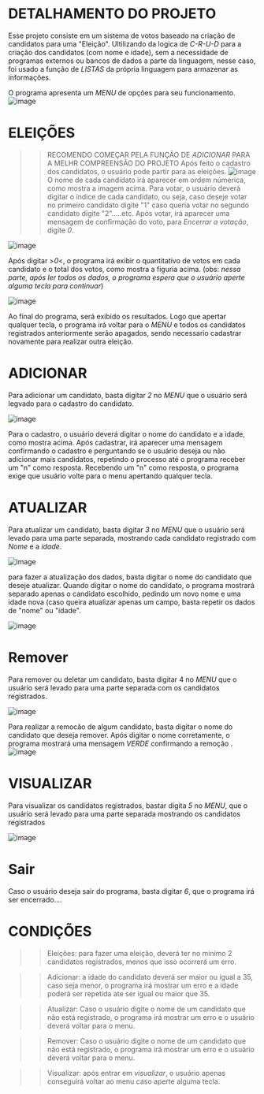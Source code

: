 
 
 
 
 # DETALHAMENTO DO PROJETO
 Esse projeto consiste em um sistema de votos baseado na criação de candidatos para uma "Eleição". Ultilizando da logica de  *C-R-U-D* para a criação dos candidatos (com nome e idade), sem a necessidade de programas externos
 ou bancos de dados a parte da linguagem, nesse caso, foi usado a função de *LISTAS* da própria linguagem para armazenar as informações.

O programa apresenta um *MENU* de opções para seu funcionamento.
![image](https://github.com/user-attachments/assets/4b720141-27e7-4b92-adbc-6c26775b87ae)
 


# ELEIÇÕES
>>RECOMENDO COMEÇAR PELA FUNÇÃO DE *ADICIONAR* PARA A MELHR COMPREENSÃO DO PROJETO
Após feito o cadastro dos candidatos, o usuário pode partir para as eleições.
![image](https://github.com/user-attachments/assets/a7630657-2684-49b1-b33d-8add44396788)
O nome de cada candidato irá aparecer em ordem númerica, como mostra a imagem acima. Para votar, o usuário deverá digitar o índice de cada candidato, ou seja, caso deseje votar no primeiro candidato digite "1"
caso queria votar no segundo candidato digite "2".....etc. Após votar, irá aparecer uma mensagem de confirmação do voto, para *Encerrar a votação*, digite *0*.


![image](https://github.com/user-attachments/assets/0ee8f3bd-c391-486e-8406-032f3090c60e)

Após digitar >*0*<, o programa irá exibir o quantitativo de votos em cada candidato e o total dos votos, como mostra a figuria acima.
        (obs: *nessa parte, após ler todos os dados, o programa espera que o usuário aperte alguma tecla para continuar*)





![image](https://github.com/user-attachments/assets/293ca028-f606-4f77-ab7a-e7d8b8f8a1b3)



Ao final do programa, será exibido os resultados. Logo que apertar qualquer tecla, o programa irá voltar para o *MENU* e todos os candidatos registrados anteriormente serão apagados, sendo necessario cadastrar novamente para realizar outra eleição.



# ADICIONAR
Para adicionar um candidato, basta digitar *2* no *MENU* que o usuário será legvado para o cadastro do candidato.

![image](https://github.com/user-attachments/assets/7d938500-255a-45a4-a344-64beb570df06)

Para o cadastro, o usuário deverá digitar o nome do candidato e a idade, como mostra acima. Após cadastrar, irá aparecer uma mensagem confirmando o cadastro e perguntando se o usuário deseja ou não adicionar mais candidatos, repetindo o processo até o programa receber um "n" como resposta. Recebendo um "n" como resposta, o programa exige que usuário volte para o menu apertando qualquer tecla.


# ATUALIZAR 

Para atualizar um candidato, basta digitar *3* no *MENU* que o usuário será levado para uma parte separada, mostrando cada candidato registrado com *Nome* e a *idade*.

![image](https://github.com/user-attachments/assets/de147510-7e69-4170-9267-cd896314a87b)



para fazer a atualização dos dados, basta digitar o nome do candidato que deseje atualizar. Quando digitar o nome do candidato, o programa mostrará separado apenas o candidato escolhido, pedindo um novo nome e uma idade nova (caso queira atualizar apenas um campo, basta repetir os dados de "nome" ou "idade".

 ![image](https://github.com/user-attachments/assets/8cc54f5f-20ba-44da-b37f-06caa4b0e371)


# Remover

Para remover ou deletar um candidato, basta digitar 4 no *MENU* que o usuário será levado para uma parte separada com os candidatos registrados.

 ![image](https://github.com/user-attachments/assets/0ed2e474-65d2-44f3-b38c-d5a682c20101)


Para realizar a remocão de algum candidato, basta digitar o nome do candidato que deseja remover. Após digitar o nome corretamente, o programa mostrará uma mensagem *VERDE* confirmando a remoção .
![image](https://github.com/user-attachments/assets/e4e3987c-0290-45cc-8cd3-c3588edf116f)


# VISUALIZAR

Para visualizar os candidatos registrados, bastar digita *5* no *MENU*, que o usuário será levado para uma parte separada mostrando os candidatos registrados

  ![image](https://github.com/user-attachments/assets/f03cc4b6-ee9e-4b64-86dc-45d99d78ee7c)




# Sair
Caso o usuário deseja sair do programa, basta digitar *6*, que o programa irá ser encerrado....

# CONDIÇÕES
>>Eleições: para fazer uma eleição, deverá ter no minímo 2 candidatos registrados, menos que isso ocorrerá um erro.

>>Adicionar: a idade do candidato deverá ser maior ou igual a 35, caso seja menor, o programa irá mostrar um erro e a idade poderá ser repetida ate ser igual ou maior que 35.

>>Atualizar: Caso o usuário digite o nome de um candidato que não está registrado, o programa irá mostrar um erro e o usuário deverá voltar para o menu.

>>Remover: Caso o usuário digite o nome de um candidato que não está registrado, o programa irá mostrar um erro e o usuário deverá voltar para o menu.

>>Visualizar: após entrar em *visualizar*, o usuário apenas conseguirá voltar ao menu caso aperte alguma tecla.

